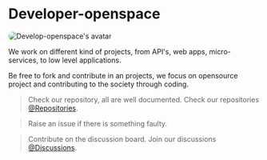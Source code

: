 # Developer-openspace
<img 
    src="https://avatars.githubusercontent.com/u/128293126?s=200&v=4" 
    align="center" 
    style="border-radius:10px;" 
    alt="Develop-openspace's avatar"
/>


We work on different kind of projects, from API's, web apps, micro-services, to low level applications. 

Be free to fork and contribute in an projects, we focus on opensource project and contributing to the society through coding.

> Check our repository, all are well documented.
Check our repositories [@Repositories](https://github.com/orgs/Developer-openspace/repositories).

> Raise an issue if there is something faulty.

> Contribute on the discussion board.
Join our discussions [@Discussions](https://github.com/orgs/Developer-openspace/discussions).